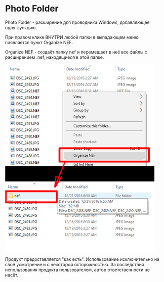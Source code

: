 # Photo Folder


Photo Folder - расширение для проводника Windows, добавляющее одну функцию. 

При правом клике ВНУТРИ любой папки в выпадающем меню появляется пункт  Organize NEF.

Organize NEF - создаёт папку nef и перемещает в неё все файлы с расширением .nef, находящиеся в этой папке.


![alt tag](https://raw.githubusercontent.com/LensmanP/photo_folder/master/installer/pf.jpg)



Продукт предоставляется "как есть". Использование исключительно на своё усмотрение и с некоторой осторожностью. 
За последствия использования продукта пользователем, автор ответственности не несёт.
